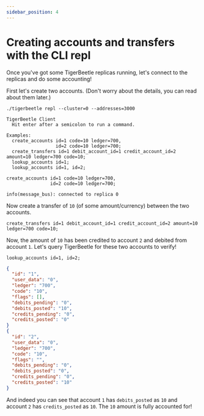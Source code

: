 ```yaml
---
sidebar_position: 4
---
```


# Creating accounts and transfers with the CLI repl

Once you've got some TigerBeetle replicas running, let's connect to the
replicas and do some accounting!

First let's create two accounts. (Don't worry about the details, you
can read about them later.)

```shell title="Start the REPL"
./tigerbeetle repl --cluster=0 --addresses=3000
```

```shell
TigerBeetle Client
  Hit enter after a semicolon to run a command.

Examples:
  create_accounts id=1 code=10 ledger=700,
                  id=2 code=10 ledger=700;
  create_transfers id=1 debit_account_id=1 credit_account_id=2 amount=10 ledger=700 code=10;
  lookup_accounts id=1;
  lookup_accounts id=1, id=2;
```

```shell title="Create two accounts"
create_accounts id=1 code=10 ledger=700,
                id=2 code=10 ledger=700;
```

```shell
info(message_bus): connected to replica 0
```

Now create a transfer of `10` (of some amount/currency) between the two accounts.

```shell title="Create transfer"
create_transfers id=1 debit_account_id=1 credit_account_id=2 amount=10 ledger=700 code=10;
```

Now, the amount of `10` has been credited to account `2` and debited
from account `1`. Let's query TigerBeetle for these two accounts to
verify!

```shell title="Query accounts"
lookup_accounts id=1, id=2;
```

```json
{
  "id": "1",
  "user_data": "0",
  "ledger": "700",
  "code": "10",
  "flags": [],
  "debits_pending": "0",
  "debits_posted": "10",
  "credits_pending": "0",
  "credits_posted": "0"
}
{
  "id": "2",
  "user_data": "0",
  "ledger": "700",
  "code": "10",
  "flags": "",
  "debits_pending": "0",
  "debits_posted": "0",
  "credits_pending": "0",
  "credits_posted": "10"
}
```

And indeed you can see that account `1` has `debits_posted` as `10`
and account `2` has `credits_posted` as `10`. The `10` amount is fully
accounted for!
